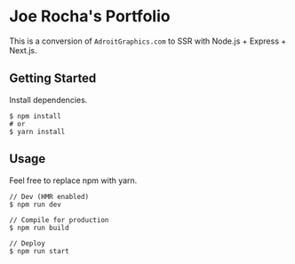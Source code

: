 # Joe Rocha's Portfolio
This is a conversion of `AdroitGraphics.com` to SSR with Node.js + Express + Next.js.

## Getting Started
Install dependencies.
```
$ npm install
# or
$ yarn install
```

## Usage
Feel free to replace npm with yarn.
```
// Dev (HMR enabled)
$ npm run dev

// Compile for production
$ npm run build

// Deploy
$ npm run start
```